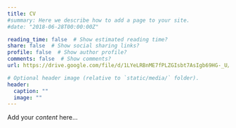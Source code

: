 ```yaml
---
title: CV
#summary: Here we describe how to add a page to your site.
#date: "2018-06-28T00:00:00Z"

reading_time: false  # Show estimated reading time?
share: false  # Show social sharing links?
profile: false  # Show author profile?
comments: false  # Show comments?
url: https://drive.google.com/file/d/1LYeLRBnME7fPLZGIsbt7AsIgb69HG-_U/view?usp=sharing

# Optional header image (relative to `static/media/` folder).
header:
  caption: ""
  image: ""
---
```


Add your *content* here...

